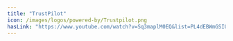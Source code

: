 ```yaml
---
title: "TrustPilot"
icon: /images/logos/powered-by/Trustpilot.png
hasLink: "https://www.youtube.com/watch?v=Sq3maplM0EQ&list=PL4dEBWmGSIU9OkXQU2OAXmITPLhiMSPRp&index=37"
---
```

<!--
Licensed under the Apache License, Version 2.0 (the "License");
you may not use this file except in compliance with the License.
You may obtain a copy of the License at

http://www.apache.org/licenses/LICENSE-2.0

Unless required by applicable law or agreed to in writing, software
distributed under the License is distributed on an "AS IS" BASIS,
WITHOUT WARRANTIES OR CONDITIONS OF ANY KIND, either express or implied.
See the License for the specific language governing permissions and
limitations under the License.
-->
